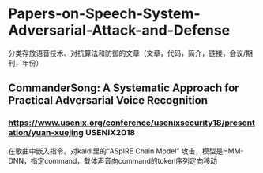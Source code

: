 # Papers-on-Speech-System-Adversarial-Attack-and-Defense
分类存放语音技术、对抗算法和防御的文章（文章，代码，简介，链接，会议/期刊，年份）

## CommanderSong: A Systematic Approach for Practical Adversarial Voice Recognition
### https://www.usenix.org/conference/usenixsecurity18/presentation/yuan-xuejing USENIX2018
在歌曲中嵌入指令。对kaldi里的“ASpIRE Chain Model” 攻击，模型是HMM-DNN，指定command，载体声音向command的token序列定向移动
